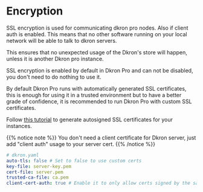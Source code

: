 # Encryption

SSL encryption is used for communicating dkron pro nodes. Also if client auth is enabled. This means that no other software running on your local network will be able to talk to dkron servers.

This ensures that no unexpected usage of the Dkron's store will happen, unless it is another Dkron pro instance.

SSL encryption is enabled by default in Dkron Pro and can not be disabled, you don't need to do nothing to use it.

By default Dkron Pro runs with automatically generated SSL certificates, this is enough for using it in a trusted environment but to have a better grade of confidence, it is recommended to run Dkron Pro with custom SSL certificates.

Follow [this tutorial](https://github.com/coreos/docs/blob/master/os/generate-self-signed-certificates.md) to generate autosigned SSL certificates for your instances.

{{% notice note %}}
You don't need a client certificate for Dkron server, just add "client auth" usage to your server cert.
{{% /notice %}}

```yaml
# dkron.yaml
auto-tls: false # Set to false to use custom certs
key-file: server-key.pem
cert-file: server.pem
trusted-ca-file: ca.pem
client-cert-auth: true # Enable it to only allow certs signed by the same CA
```

